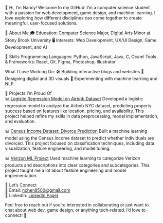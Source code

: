 
👋 Hi, I’m Nancy!
Welcome to my GitHub! I’m a computer science student with a passion for web development, game design, and machine learning. I love exploring how different disciplines can come together to create meaningful, user-focused solutions.

🌟 About Me 
🎓 Education: Computer Science Major, Digital Arts Minor at Stony Brook University
🖥️ Interests: Web Development, UX/UI Design, Game Development, and AI


🔧 Skills
Programming Languages: Python, JavaScript, Java, C, Ocaml
Tools & Frameworks: React, Git, Figma, Photoshop, Illustrator

What I Love Working On:
🛠️ Building interactive blogs and websites
🎨 Designing digital and 3D visuals
🤖 Experimenting with machine learning and NLP

📂 Projects I’m Proud Of  
📊 [Logistic Regression Model on Airbnb Dataset](https://github.com/nchen-0095/logistic-regression-airbnb-model)
Developed a logistic regression model to analyze the Airbnb NYC dataset, predicting property success based on features like location, pricing, and availability. This project helped refine my skills in data preprocessing, model implementation, and evaluation.  

📊 [Census Income Dataset: Divorce Prediction](https://github.com/nchen-0095/Divorced-Prediction-Census-Income)
Built a machine learning model using the Census Income dataset to predict whether individuals are divorced. This project focused on classification techniques, including data visualization, feature engineering, and model tuning.  

📊 [Verizon ML Project](https://github.com/nchen-0095/Technology-Product-Categorization)
Used machine learning to categorize Verizon products and descriptions into clear categories and subcategories. This project taught me a lot about feature engineering and model implementation.

🤝 Let’s Connect  
📧 Email: nchen9500@gmail.com  
💼 LinkedIn: [LinkedIn Page](https://www.linkedin.com/in/nancy-chen-095/)]  

Feel free to reach out if you’re interested in collaborating or just want to chat about web dev, game design, or anything tech-related. I’d love to connect! 🚀

<!--
**nchen-0095/nchen-0095** is a ✨ _special_ ✨ repository because its `README.md` (this file) appears on your GitHub profile.

Here are some ideas to get you started:

- 🔭 I’m currently working on ...
- 🌱 I’m currently learning ...
- 👯 I’m looking to collabordate on ...
- 🤔 I’m looking for help with ...
- 💬 Ask me about ...
- 📫 How to reach me: ...
- 😄 Pronouns: ...
- ⚡ Fun fact: ...
-->
